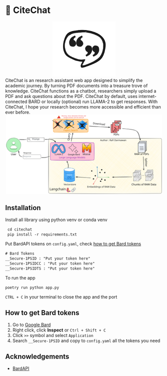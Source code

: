 
# 💬 CiteChat
<div align="center">
  <img src="https://github.com/drmwnrafi/citechat/raw/main/logos/logo.svg" alt="Logo" width="200">
</div>
CiteChat is an research assistant web app designed to simplify the academic journey. By turning PDF documents into a treasure trove of knowledge. CiteChat functions as a chatbot, researchers simply upload a PDF and ask questions about the PDF. CiteChat by default, uses internet-connected BARD or locally (optional) run LLAMA-2 to get responses. With CiteChat, I hope your research becomes more accessible and efficient than ever before.

<div align="center">
  <img src="https://github.com/drmwnrafi/citechat/blob/main/logos/flow.svg" alt="Logo" width="500">
</div>

## Installation

Install all library using python venv or conda venv
```
 cd citechat
 pip install -r requirements.txt
```
Put BardAPI tokens on `config.yaml`, check [how to get Bard tokens](https://github.com/drmwnrafi/citechat#how-to-get-bard-tokens)
```
# Bard Tokens
__Secure-1PSID : "Put your token here"
__Secure-1PSIDCC : "Put your token here"
__Secure-1PSIDTS : "Put your token here"
```
To run the app
```
poetry run python app.py
```
`CTRL + C` in your terminal to close the app and the port
## How to get Bard tokens
1. Go to [Google Bard](https://bard.google.com/chat)
2. Right click, click __Inspect__ or `Ctrl + Shift + C`
3. Click `>>` symbol and select `Application`
4. Search `__Secure-1PSID` and copy to `config.yaml` all the tokens you need
    
## Acknowledgements

 - [BardAPI](https://github.com/dsdanielpark/Bard-API)

